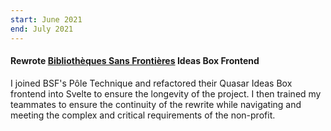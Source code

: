 ```yaml
---
start: June 2021
end: July 2021
---
```


#### Rewrote [Bibliothèques Sans Frontières](https://www.bibliosansfrontieres.org/) Ideas Box Frontend

I joined BSF's Pôle Technique and refactored their Quasar Ideas Box frontend into Svelte to ensure the longevity of the project. I then trained my teammates to ensure the continuity of the rewrite while navigating and meeting the complex and critical requirements of the non-profit. 
